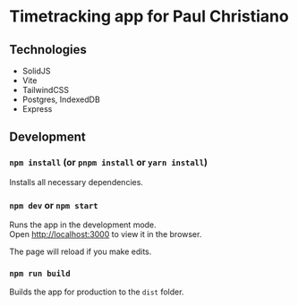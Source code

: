 # Timetracking app for Paul Christiano

## Technologies

* SolidJS
* Vite
* TailwindCSS
* Postgres, IndexedDB
* Express

## Development

### `npm install` (or `pnpm install` or `yarn install`)

Installs all necessary dependencies.

### `npm dev` or `npm start`

Runs the app in the development mode.<br>
Open [http://localhost:3000](http://localhost:3000) to view it in the browser.

The page will reload if you make edits.<br>

### `npm run build`

Builds the app for production to the `dist` folder.<br>

